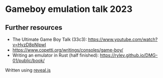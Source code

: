# Gameboy emulation talk 2023

## Further resources

- The Ultimate Game Boy Talk (33c3): https://www.youtube.com/watch?v=HyzD8pNlpwI
- https://www.copetti.org/writings/consoles/game-boy/
- Writing an emulator in Rust (half finished): https://rylev.github.io/DMG-01/public/book/

Written using [reveal.js](https://revealjs.com/)
